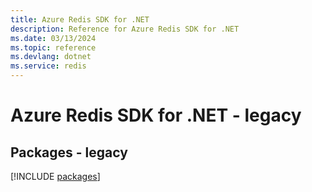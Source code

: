 ```yaml
---
title: Azure Redis SDK for .NET
description: Reference for Azure Redis SDK for .NET
ms.date: 03/13/2024
ms.topic: reference
ms.devlang: dotnet
ms.service: redis
---
```

# Azure Redis SDK for .NET - legacy
## Packages - legacy
[!INCLUDE [packages](redis-index.md)]